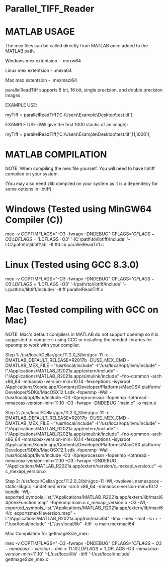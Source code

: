 # Parallel_TIFF_Reader

# MATLAB USAGE

The mex files can be called directly from MATLAB once added to the MATLAB path.

Windows mex extentsion - .mexw64

Linux mex extentsion - .mexa64

Mac mex extentsion - .mexmaci64

parallelReadTiff supports 8 bit, 16 bit, single precision, and double precision images.

EXAMPLE USE:

myTiff = parallelReadTiff('C:\Users\Example\Desktop\test.tif');

EXAMPLE USE (Will give the first 1000 stacks of an image):

myTiff = parallelReadTiff('C:\Users\Example\Desktop\test.tif',[1,1000]); 

# MATLAB COMPILATION

NOTE: When compiling the mex file yourself. You will need to have libtiff compiled on your system.

(You may also need zlib compiled on your system as it is a dependecy for some options in libtiff)

# Windows (Tested using MinGW64 Compiler (C))

mex -v COPTIMFLAGS="-O3 -fwrapv -DNDEBUG" CFLAGS='$CFLAGS -O3' LDFLAGS='$LDFLAGS -O3' '-IC:\path\to\libtiff\include' '-LC:\path\to\libtiff\lib\' -ltiffd.lib parallelReadTiff.c

# Linux (Tested using GCC 8.3.0)

mex -v COPTIMFLAGS="-O3 -fwrapv -DNDEBUG" CFLAGS='$CFLAGS -O3' LDFLAGS='$LDFLAGS -O3' '-I/path/to/libtiff/include' '-L/path/to/libtiff/include/' -ltiff parallelReadTiff.c

# Mac (Tested compiling with GCC on Mac)

NOTE: Mac's default compilers in MATLAB do not support openmp so it is suggested to compile it using GCC or installing the needed libraries for openmp to work with your compiler.

Step 1: /usr/local/Cellar/gcc/11.2.0_3/bin/gcc-11 -c -DMATLAB_DEFAULT_RELEASE=R2017b -DUSE_MEX_CMD  -DMATLAB_MEX_FILE -I"/usr/local/include" -I"/usr/local/opt/llvm/include" -I"/Applications/MATLAB_R2021a.app/extern/include" -I"/Applications/MATLAB_R2021a.app/simulink/include" -fno-common -arch x86_64 -mmacosx-version-min=10.14 -fexceptions -isysroot /Applications/Xcode.app/Contents/Developer/Platforms/MacOSX.platform/Developer/SDKs/MacOSX12.1.sdk -fopenmp -Wall -I/usr/local/opt/llvm/include -O3 -Xpreprocessor -fopenmp -lpthread -mmacosx-version-min=11.10 -O3 -fwrapv -DNDEBUG "main.c" -o main.o

Step 2: /usr/local/Cellar/gcc/11.2.0_3/bin/gcc-11 -c -DMATLAB_DEFAULT_RELEASE=R2017b -DUSE_MEX_CMD  -DMATLAB_MEX_FILE -I"/usr/local/include" -I"/usr/local/opt/llvm/include" -I"/Applications/MATLAB_R2021a.app/extern/include" -I"/Applications/MATLAB_R2021a.app/simulink/include" -fno-common -arch x86_64 -mmacosx-version-min=10.14 -fexceptions -isysroot /Applications/Xcode.app/Contents/Developer/Platforms/MacOSX.platform/Developer/SDKs/MacOSX12.1.sdk -fopenmp -Wall -I/usr/local/opt/llvm/include -O3 -Xpreprocessor -fopenmp -lpthread -mmacosx-version-min=11.10 -O3 -fwrapv -DNDEBUG "/Applications/MATLAB_R2021a.app/extern/version/c_mexapi_version.c" -o c_mexapi_version.o

Step 3: /usr/local/Cellar/gcc/11.2.0_3/bin/gcc-11 -Wl,-twolevel_namespace -static-libgcc -undefined error -arch x86_64 -mmacosx-version-min=10.12 -bundle -Wl,-exported_symbols_list,"/Applications/MATLAB_R2021a.app/extern/lib/maci64/mexFunction.map" -fopenmp main.o c_mexapi_version.o -O3 -Wl,-exported_symbols_list,"/Applications/MATLAB_R2021a.app/extern/lib/maci64/c_exportsmexfileversion.map"  -L"/Applications/MATLAB_R2021a.app/bin/maci64" -lmx -lmex -lmat -lc++ -I"/usr/local/include" -L"/usr/local/lib" -ltiff -o main.mexmaci64

Mac Compilation for getImageSize_mex:

mex -v COPTIMFLAGS="-O3 -fwrapv -DNDEBUG" CFLAGS='$CFLAGS -O3 -mmacosx-version-min=11.10' LDFLAGS='$LDFLAGS -O3 -mmacosx-version-min=11.10' '-L/usr/local/lib' -ltiff '-I/usr/local/include' getImageSize_mex.c